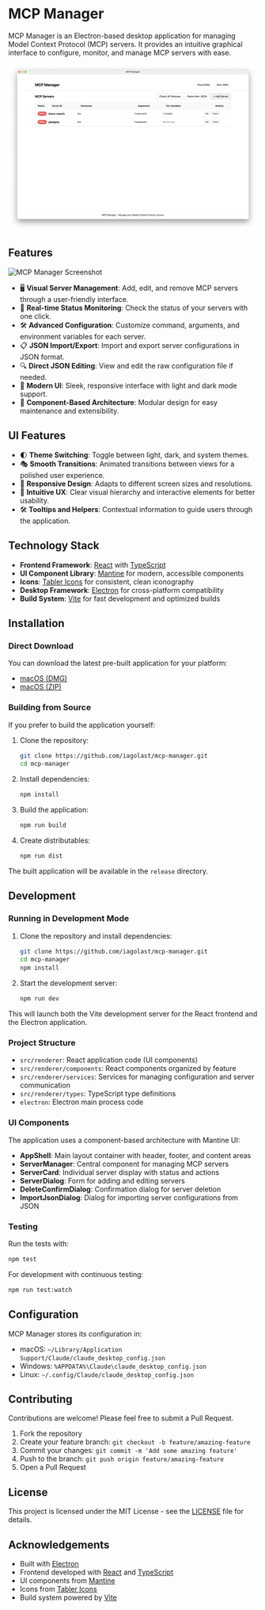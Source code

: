# MCP Manager

MCP Manager is an Electron-based desktop application for managing Model Context Protocol (MCP) servers. It provides an intuitive graphical interface to configure, monitor, and manage MCP servers with ease.

![MCP Manager Screenshot](./docs/img/img-0.png)

## Features

![MCP Manager Screenshot](./docs/img/demo.gif)

- 🖥️ **Visual Server Management**: Add, edit, and remove MCP servers through a user-friendly interface.
- 🔄 **Real-time Status Monitoring**: Check the status of your servers with one click.
- 🛠️ **Advanced Configuration**: Customize command, arguments, and environment variables for each server.
- 📋 **JSON Import/Export**: Import and export server configurations in JSON format.
- 🔍 **Direct JSON Editing**: View and edit the raw configuration file if needed.
- 🎨 **Modern UI**: Sleek, responsive interface with light and dark mode support.
- 🧩 **Component-Based Architecture**: Modular design for easy maintenance and extensibility.

## UI Features

- 🌓 **Theme Switching**: Toggle between light, dark, and system themes.
- 🎭 **Smooth Transitions**: Animated transitions between views for a polished user experience.
- 📱 **Responsive Design**: Adapts to different screen sizes and resolutions.
- 🧠 **Intuitive UX**: Clear visual hierarchy and interactive elements for better usability.
- 🛠️ **Tooltips and Helpers**: Contextual information to guide users through the application.

## Technology Stack

- **Frontend Framework**: [React](https://reactjs.org/) with [TypeScript](https://www.typescriptlang.org/)
- **UI Component Library**: [Mantine](https://mantine.dev/) for modern, accessible components
- **Icons**: [Tabler Icons](https://tabler-icons.io/) for consistent, clean iconography
- **Desktop Framework**: [Electron](https://www.electronjs.org/) for cross-platform compatibility
- **Build System**: [Vite](https://vitejs.dev/) for fast development and optimized builds

## Installation

### Direct Download

You can download the latest pre-built application for your platform:

- [macOS (DMG)](https://github.com/timetime-software/mcp-manager/raw/main/release/MCP%20Manager-1.0.0.dmg)
- [macOS (ZIP)](https://github.com/timetime-software/mcp-manager/raw/main/release/MCP%20Manager-1.0.0-mac.zip)

### Building from Source

If you prefer to build the application yourself:

1. Clone the repository:

   ```bash
   git clone https://github.com/iagolast/mcp-manager.git
   cd mcp-manager
   ```

2. Install dependencies:

   ```bash
   npm install
   ```

3. Build the application:

   ```bash
   npm run build
   ```

4. Create distributables:
   ```bash
   npm run dist
   ```

The built application will be available in the `release` directory.

## Development

### Running in Development Mode

1. Clone the repository and install dependencies:

   ```bash
   git clone https://github.com/iagolast/mcp-manager.git
   cd mcp-manager
   npm install
   ```

2. Start the development server:
   ```bash
   npm run dev
   ```

This will launch both the Vite development server for the React frontend and the Electron application.

### Project Structure

- `src/renderer`: React application code (UI components)
- `src/renderer/components`: React components organized by feature
- `src/renderer/services`: Services for managing configuration and server communication
- `src/renderer/types`: TypeScript type definitions
- `electron`: Electron main process code

### UI Components

The application uses a component-based architecture with Mantine UI:

- **AppShell**: Main layout container with header, footer, and content areas
- **ServerManager**: Central component for managing MCP servers
- **ServerCard**: Individual server display with status and actions
- **ServerDialog**: Form for adding and editing servers
- **DeleteConfirmDialog**: Confirmation dialog for server deletion
- **ImportJsonDialog**: Dialog for importing server configurations from JSON

### Testing

Run the tests with:

```bash
npm test
```

For development with continuous testing:

```bash
npm run test:watch
```

## Configuration

MCP Manager stores its configuration in:

- macOS: `~/Library/Application Support/Claude/claude_desktop_config.json`
- Windows: `%APPDATA%\Claude\claude_desktop_config.json`
- Linux: `~/.config/Claude/claude_desktop_config.json`

## Contributing

Contributions are welcome! Please feel free to submit a Pull Request.

1. Fork the repository
2. Create your feature branch: `git checkout -b feature/amazing-feature`
3. Commit your changes: `git commit -m 'Add some amazing feature'`
4. Push to the branch: `git push origin feature/amazing-feature`
5. Open a Pull Request

## License

This project is licensed under the MIT License - see the [LICENSE](LICENSE) file for details.

## Acknowledgements

- Built with [Electron](https://www.electronjs.org/)
- Frontend developed with [React](https://reactjs.org/) and [TypeScript](https://www.typescriptlang.org/)
- UI components from [Mantine](https://mantine.dev/)
- Icons from [Tabler Icons](https://tabler-icons.io/)
- Build system powered by [Vite](https://vitejs.dev/)
